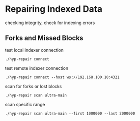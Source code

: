 

# Repairing Indexed Data
checking integrity, check for indexing errors

## Forks and Missed Blocks

test local indexer connection

```shell
./hyp-repair connect
```

test remote indexer connection

```shell
./hyp-repair connect --host ws://192.168.100.10:4321
```

scan for forks or lost blocks

```shell
./hyp-repair scan ultra-main
```

scan specific range

```shell
./hyp-repair scan ultra-main --first 1000000 --last 2000000
```
